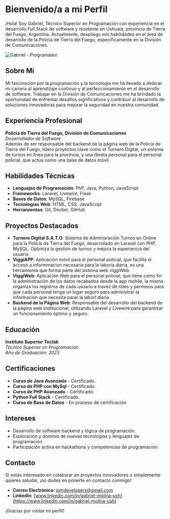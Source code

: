 # Bienvenido/a a mi Perfil

¡Hola! Soy Gabriel, Técnico Superior en Programación con experiencia en el desarrollo Full Stack de software y residente en Ushuaia, provincia de Tierra del Fuego, Argentina. Actualmente, despliego mis habilidades en el área de desarrollo de la Policía de Tierra del Fuego, específicamente en la División de Comunicaciones.

![Gabriel - Programador](https://images.pexels.com/photos/943096/pexels-photo-943096.jpeg?auto=compress&cs=tinysrgb&w=600)

## Sobre Mí

Mi fascinación por la programación y la tecnología me ha llevado a dedicar mi carrera al aprendizaje continuo y al perfeccionamiento en el desarrollo de software. Trabajar en la División de Comunicaciones me ha brindado la oportunidad de enfrentar desafíos significativos y contribuir al desarrollo de soluciones innovadoras para mejorar la seguridad en nuestra comunidad.

## Experiencia Profesional

**Policía de Tierra del Fuego, División de Comunicaciones**  
*Desarrollador de Software*  
Además de ser responsable del backend de la página web de la Policía de Tierra del Fuego, lidero proyectos clave como el Turnero Digital, un sistema de turnos en línea para la provincia, y una libreta personal para el personal policial, que actúa como una base de datos móvil.

## Habilidades Técnicas

- **Lenguajes de Programación**: PhP, Java, Python, JavaScript
- **Frameworks**: Laravel, Livewire, Flask
- **Bases de Datos**: MySQL, Firebase
- **Tecnologías Web**: HTML, CSS, JavaScript
- **Herramientas**: Git, Docker, GitHub

## Proyectos Destacados

- **Turnero Digital S.A.T.O**: Sistema de Adminisración Turnos en Online para la Policía de Tierra del Fuego, desarrollado en Laravel con PHP, MySQL. Optimiza la gestión de turnos y mejora la experiencia del usuario.
- **ViggiAPP**: Aplicación móvil para el personal policial, que facilita el acceso a informmacion necesaria para la laboria diaria, es una herramienta que forma parte del sistema web viggiWeb.
- **ViggiWeb**: Aplicación Web para el personal policial, que tiene como fin la administración de los datos recabados desde la app mobile, la misma organiza los registros de cada usuario a travez de roles y permisos para que cada personal tenga un lugar seguro para administrar la informacion que necesita parar la laborl diaria.
- **Backend de la Página Web**: Responsable del desarrollo del backend de la página web institucional, utilizando Laravel y Livewire para garantizar un funcionamiento óptimo y seguro.

## Educación

**Instituto Superior Teclab**  
*Técnico Superior en Programación*  
*Año de Graduación: 2023*

## Certificaciones

- **Curso de Java Avanzado** - Certificado.
- **Curso de PHP con MySql** - Certificado.
- **Curso de PHP Avanzado** - Certificado.
- **Python Full Stack** - Certificado.
- **Curso de Base de Datos** - En proceso de certificación

## Intereses

- Desarrollo de software backend y lógica de programación.
- Exploración y dominio de nuevas tecnologías y lenguajes de programación.
- Participación activa en hackathons y competencias de programación.

## Contacto

Si estás interesado en colaborar en proyectos innovadores o simplemente quieres saludar, ¡no dudes en ponerte en contacto conmigo!

- **Correo Electrónico**: [jgmdevelopers@gmail.com](mailto:jgmdevelopers@gmail.com)
- **LinkedIn**: [www.linkedin.com/in/gabriel-molina-ush](https://www.linkedin.com/in/gabriel-molina-ush)

¡Gracias por visitar mi perfil!
